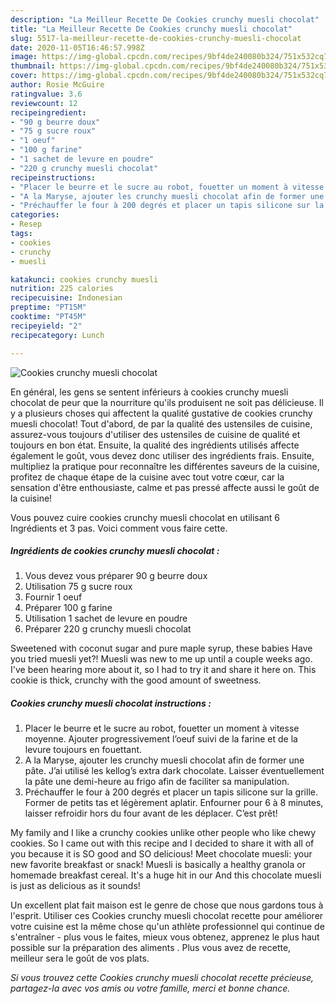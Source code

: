 ```yaml
---
description: "La Meilleur Recette De Cookies crunchy muesli chocolat"
title: "La Meilleur Recette De Cookies crunchy muesli chocolat"
slug: 5517-la-meilleur-recette-de-cookies-crunchy-muesli-chocolat
date: 2020-11-05T16:46:57.998Z
image: https://img-global.cpcdn.com/recipes/9bf4de240080b324/751x532cq70/cookies-crunchy-muesli-chocolat-photo-principale-de-la-recette.jpg
thumbnail: https://img-global.cpcdn.com/recipes/9bf4de240080b324/751x532cq70/cookies-crunchy-muesli-chocolat-photo-principale-de-la-recette.jpg
cover: https://img-global.cpcdn.com/recipes/9bf4de240080b324/751x532cq70/cookies-crunchy-muesli-chocolat-photo-principale-de-la-recette.jpg
author: Rosie McGuire
ratingvalue: 3.6
reviewcount: 12
recipeingredient:
- "90 g beurre doux"
- "75 g sucre roux"
- "1 oeuf"
- "100 g farine"
- "1 sachet de levure en poudre"
- "220 g crunchy muesli chocolat"
recipeinstructions:
- "Placer le beurre et le sucre au robot, fouetter un moment à vitesse moyenne. Ajouter progressivement l’oeuf suivi de la farine et de la levure toujours en fouettant."
- "A la Maryse, ajouter les crunchy muesli chocolat afin de former une pâte. J’ai utilisé les kellog’s extra dark chocolate. Laisser éventuellement la pâte une demi-heure au frigo afin de faciliter sa manipulation."
- "Préchauffer le four à 200 degrés et placer un tapis silicone sur la grille. Former de petits tas et légèrement aplatir. Enfourner pour 6 à 8 minutes, laisser refroidir hors du four avant de les déplacer. C’est prêt!"
categories:
- Resep
tags:
- cookies
- crunchy
- muesli

katakunci: cookies crunchy muesli 
nutrition: 225 calories
recipecuisine: Indonesian
preptime: "PT15M"
cooktime: "PT45M"
recipeyield: "2"
recipecategory: Lunch

---
```



![Cookies crunchy muesli chocolat](https://img-global.cpcdn.com/recipes/9bf4de240080b324/751x532cq70/cookies-crunchy-muesli-chocolat-photo-principale-de-la-recette.jpg)

En général, les gens se sentent inférieurs à cookies crunchy muesli chocolat de peur que la nourriture qu'ils produisent ne soit pas délicieuse. Il y a plusieurs choses qui affectent la qualité gustative de cookies crunchy muesli chocolat! Tout d'abord, de par la qualité des ustensiles de cuisine, assurez-vous toujours d'utiliser des ustensiles de cuisine de qualité et toujours en bon état. Ensuite, la qualité des ingrédients utilisés affecte également le goût, vous devez donc utiliser des ingrédients frais. Ensuite, multipliez la pratique pour reconnaître les différentes saveurs de la cuisine, profitez de chaque étape de la cuisine avec tout votre cœur, car la sensation d'être enthousiaste, calme et pas pressé affecte aussi le goût de la cuisine!

<!--inarticleads1-->

Vous pouvez cuire cookies crunchy muesli chocolat en utilisant 6 Ingrédients et 3 pas. Voici comment vous faire cette.

##### Ingrédients de cookies crunchy muesli chocolat :

1. Vous devez vous préparer 90 g beurre doux
1. Utilisation 75 g sucre roux
1. Fournir 1 oeuf
1. Préparer 100 g farine
1. Utilisation 1 sachet de levure en poudre
1. Préparer 220 g crunchy muesli chocolat


Sweetened with coconut sugar and pure maple syrup, these babies Have you tried muesli yet?! Muesli was new to me up until a couple weeks ago. I&#39;ve been hearing more about it, so I had to try it and share it here on. This cookie is thick, crunchy with the good amount of sweetness. 

<!--inarticleads2-->

##### Cookies crunchy muesli chocolat instructions :

1. Placer le beurre et le sucre au robot, fouetter un moment à vitesse moyenne. Ajouter progressivement l’oeuf suivi de la farine et de la levure toujours en fouettant.
1. A la Maryse, ajouter les crunchy muesli chocolat afin de former une pâte. J’ai utilisé les kellog’s extra dark chocolate. Laisser éventuellement la pâte une demi-heure au frigo afin de faciliter sa manipulation.
1. Préchauffer le four à 200 degrés et placer un tapis silicone sur la grille. Former de petits tas et légèrement aplatir. Enfourner pour 6 à 8 minutes, laisser refroidir hors du four avant de les déplacer. C’est prêt!


My family and I like a crunchy cookies unlike other people who like chewy cookies. So I came out with this recipe and I decided to share it with all of you because it is SO good and SO delicious! Meet chocolate muesli: your new favorite breakfast or snack! Muesli is basically a healthy granola or homemade breakfast cereal. It&#39;s a huge hit in our And this chocolate muesli is just as delicious as it sounds! 

<!--inarticleads1-->

<p>
Un excellent plat fait maison est le genre de chose que nous gardons tous à l'esprit. Utiliser ces Cookies crunchy muesli chocolat recette pour améliorer votre cuisine est la même chose qu'un athlète professionnel qui continue de s'entraîner - plus vous le faites, mieux vous obtenez, apprenez le plus haut possible sur la préparation des aliments . Plus vous avez de recette, meilleur sera le goût de vos plats.
</p>

<p>
<i>Si vous trouvez cette Cookies crunchy muesli chocolat recette précieuse, partagez-la avec vos amis ou votre famille, merci et bonne chance.</i>
</p>
